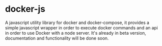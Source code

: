 # docker-js
A  javascript utility library  for docker and docker-compose, it provides a simple javascript wrapper in order to execute docker commands and an api in order to use Docker with a node server. 
It's already in beta version, documentation and functionality will be done soon.  
